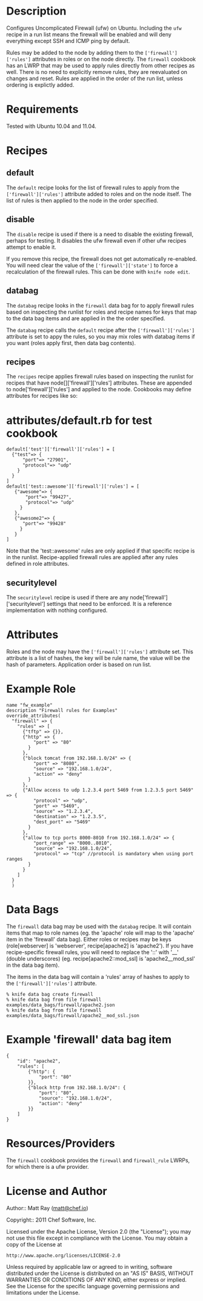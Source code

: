 Description
===========
Configures Uncomplicated Firewall (ufw) on Ubuntu. Including the `ufw` recipe in a run list means the firewall will be enabled and will deny everything except SSH and ICMP ping by default.

Rules may be added to the node by adding them to the `['firewall']['rules']` attributes in roles or on the node directly. The `firewall` cookbook has an LWRP that may be used to apply rules directly from other recipes as well. There is no need to explicitly remove rules, they are reevaluated on changes and reset. Rules are applied in the order of the run list, unless ordering is explictly added.

Requirements
============
Tested with Ubuntu 10.04 and 11.04.

Recipes
=======
default
-------
The `default` recipe looks for the list of firewall rules to apply from the `['firewall']['rules']` attribute added to roles and on the node itself. The list of rules is then applied to the node in the order specified.

disable
-------
The `disable` recipe is used if there is a need to disable the existing firewall, perhaps for testing. It disables the ufw firewall even if other ufw recipes attempt to enable it.

If you remove this recipe, the firewall does not get automatically re-enabled. You will need clear the value of the `['firewall']['state']` to force a recalculation of the firewall rules. This can be done with `knife node edit`.

databag
-------
The `databag` recipe looks in the `firewall` data bag for to apply firewall rules based on inspecting the runlist for roles and recipe names for keys that map to the data bag items and are applied in the the order specified.

The `databag` recipe calls the `default` recipe after the `['firewall']['rules']` attribute is set to appy the rules, so you may mix roles with databag items if you want (roles apply first, then data bag contents).

recipes
-------
The `recipes` recipe applies firewall rules based on inspecting the runlist for recipes that have node[<recipe>]['firewall']['rules'] attributes. These are appended to node['firewall']['rules'] and applied to the node. Cookbooks may define attributes for recipes like so:

# attributes/default.rb for test cookbook
    default['test']['firewall']['rules'] = [
      {"test"=> {
          "port"=> "27901",
          "protocol"=> "udp"
        }
      }
    ]
    default['test::awesome']['firewall']['rules'] = [
       {"awesome"=> {
           "port"=> "99427",
           "protocol"=> "udp"
         }
       },
       {"awesome2"=> {
          "port"=> "99428"
         }
       }
    ]

Note that the 'test::awesome' rules are only applied if that specific recipe is in the runlist. Recipe-applied firewall rules are applied after any rules defined in role attributes.

securitylevel
-------------
The `securitylevel` recipe is used if there are any node['firewall']['securitylevel'] settings that need to be enforced. It is a reference implementation with nothing configured.

Attributes
==========
Roles and the node may have the `['firewall']['rules']` attribute set. This attribute is a list of hashes, the key will be rule name, the value will be the hash of parameters. Application order is based on run list.

# Example Role
    name "fw_example"
    description "Firewall rules for Examples"
    override_attributes(
      "firewall" => {
        "rules" => [
          {"tftp" => {}},
          {"http" => {
              "port" => "80"
            }
          },
          {"block tomcat from 192.168.1.0/24" => {
              "port" => "8080",
              "source" => "192.168.1.0/24",
              "action" => "deny"
            }
          },
          {"Allow access to udp 1.2.3.4 port 5469 from 1.2.3.5 port 5469" => {
              "protocol" => "udp",
              "port" => "5469",
              "source" => "1.2.3.4",
              "destination" => "1.2.3.5",
              "dest_port" => "5469"
            }
          },
          {"allow to tcp ports 8000-8010 from 192.168.1.0/24" => {
              "port_range" => "8000..8010",
              "source" => "192.168.1.0/24",
              "protocol" => "tcp" //protocol is mandatory when using port ranges
            }
          }
        ]
      }
      )

Data Bags
=========
The `firewall` data bag may be used with the `databag` recipe. It will contain items that map to role names (eg. the 'apache' role will map to the 'apache' item in the 'firewall' data bag). Either roles or recipes may be keys (role[webserver] is 'webserver', recipe[apache2] is 'apache2'). If you have recipe-specific firewall rules, you will need to replace the '::' with '__' (double underscores) (eg. recipe[apache2::mod_ssl] is 'apache2__mod_ssl' in the data bag item).

The items in the data bag will contain a 'rules' array of hashes to apply to the `['firewall']['rules']` attribute.

    % knife data bag create firewall
    % knife data bag from file firewall examples/data_bags/firewall/apache2.json
    % knife data bag from file firewall examples/data_bags/firewall/apache2__mod_ssl.json

# Example 'firewall' data bag item

    {
        "id": "apache2",
        "rules": [
            {"http": {
                "port": "80"
            }},
            {"block http from 192.168.1.0/24": {
                "port": "80",
                "source": "192.168.1.0/24",
                "action": "deny"
            }}
        ]
    }

Resources/Providers
===================
The `firewall` cookbook provides the `firewall` and `firewall_rule` LWRPs, for which there is a ufw provider.

License and Author
==================
Author:: Matt Ray (<matt@chef.io>)

Copyright:: 2011 Chef Software, Inc.

Licensed under the Apache License, Version 2.0 (the "License");
you may not use this file except in compliance with the License.
You may obtain a copy of the License at

    http://www.apache.org/licenses/LICENSE-2.0

Unless required by applicable law or agreed to in writing, software
distributed under the License is distributed on an "AS IS" BASIS,
WITHOUT WARRANTIES OR CONDITIONS OF ANY KIND, either express or implied.
See the License for the specific language governing permissions and
limitations under the License.
